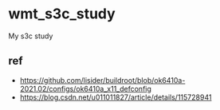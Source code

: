 # wmt_s3c_study
My s3c study

## ref  
* https://github.com/lisider/buildroot/blob/ok6410a-2021.02/configs/ok6410a_x11_defconfig  
* https://blog.csdn.net/u011011827/article/details/115728941  
